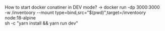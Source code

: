 How to start docker conatiner in DEV mode?
-> 
docker run -dp 3000:3000 \
    -w /inventoory --mount type=bind,src="$(pwd)",target=/inventoory \
    node:18-alpine \
    sh -c "yarn install && yarn run dev"